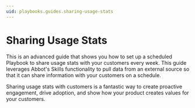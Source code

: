 ```yaml
---
uid: playbooks.guides.sharing-usage-stats
---
```


# Sharing Usage Stats

This is an advanced guide that shows you how to set up a scheduled Playbook to share usage stats with your customers every week. This guide leverages Abbot's Skills functionality to pull data from an external source so that it can share information with your customers on a schedule.

Sharing usage stats with customers is a fantastic way to create proactive engagement, drive adoption, and show how your product creates values for your customers.

